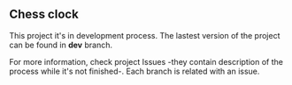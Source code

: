 ## Chess clock

This project it's in development process. The lastest version of the project can be found in **dev** branch.

For more information, check project Issues -they contain description of the process while it's not finished-. Each branch is related with an issue.
